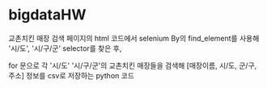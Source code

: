 # bigdataHW
교촌치킨 매장 검색 페이지의 html 코드에서 selenium By의 find_element를 사용해 '시/도', '시/구/군' selector를 찾은 후,

for 문으로 각 '시/도' '시/구/군'의 교촌치킨 매장들을 검색해  [매장이름, 시/도, 군/구, 주소] 정보를 csv로 저장하는 python 코드

